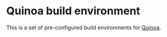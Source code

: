 # Quinoa build environment

This is a set of pre-configured build environments for
[Quinoa](https://github.com/quinoacomputing/quinoa).
